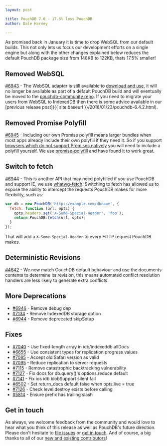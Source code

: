 ```yaml
---
layout: post

title: PouchDB 7.0 - 17.5% less PouchDB
author: Dale Harvey

---
```


As promised back in January it is time to drop WebSQL from our default builds. This not only lets us focus our development efforts on a single engine but along with the other changes explained below reduces the default PouchDB package size from 148KB to 122KB, thats 17.5% smaller!

## Removed WebSQL

[#6943](https://github.com/pouchdb/pouchdb/issues/6943) - The WebSQL adapter is still available to [download and use](https://github.com/pouchdb/pouchdb/releases/tag/7.0.0), it will no longer be available as part of a default PouchDB build and will eventually be moved to the [pouchdb-community repo](https://github.com/pouchdb-community). If you need to migrate your users from WebSQL to IndexedDB then there is some advice available in our [previous release post]({{ site.baseurl }}/2018/01/23/pouchdb-6.4.2.html).

## Removed Promise Polyfill

[#6945](https://github.com/pouchdb/pouchdb/issues/6945) - Including our own Promise polyfill means larger bundles when most apps already include their own polyfill if they need it. So if you support [browsers which do not support Promises natively](https://caniuse.com/#feat=promises) you will need to include a polyfill yourself. We use [promise-polyfill](https://www.npmjs.com/package/promise-polyfill) and have found it to work great.

## Switch to fetch

[#6944](https://github.com/pouchdb/pouchdb/issues/6944) - This is another API that may need polyfilled if you use PouchDB and support IE, we use [whatwg-fetch](https://www.npmjs.com/package/whatwg-fetch). Switching to fetch has allowed us to expose the ability to intercept the requests PouchDB makes for more flexibility, such as:

```js
var db = new PouchDB('http://example.com/dbname', {
  fetch: function (url, opts) {
    opts.headers.set('X-Some-Special-Header', 'foo');
    return PouchDB.fetch(url, opts);
  }
});
```

That will add a `X-Some-Special-Header` to every HTTP request PouchDB makes.

## Deterministic Revisions

[#4642](https://github.com/pouchdb/pouchdb/issues/4642) - We now match CouchDB default behaviour and use the documents contents to determine its revision, this means automated conflict resolution handlers are less likely to generate extra conflicts.

## More Deprecations

- [#6946](https://github.com/pouchdb/pouchdb/issues/6946) - Remove debug dep
- [#7134](https://github.com/pouchdb/pouchdb/issues/7134) - Remove IndexedDB storage option
- [#6944](https://github.com/pouchdb/pouchdb/issues/6944) - Remove deprecated skipSetup

## Fixes

- [#7040](https://github.com/pouchdb/pouchdb/issues/7040) - Use fixed-length array in idb/indexeddb allDocs
- [#6655](https://github.com/pouchdb/pouchdb/issues/6655) - Use consistent types for replication progress values
- [#7085](https://github.com/pouchdb/pouchdb/issues/7085) - Accept old Safari version as valid
- [#7095](https://github.com/pouchdb/pouchdb/issues/7095) - Reduce replication to server requests
- [#7115](https://github.com/pouchdb/pouchdb/issues/7115) - Remove catastrophic backtracking vulnerability
- [#7127](https://github.com/pouchdb/pouchdb/issues/7127) - Fix docs for db.query()'s options.reduce default
- [#7141](https://github.com/pouchdb/pouchdb/issues/7141) - Fix ios idb blobSupport silent fail
- [#6502](https://github.com/pouchdb/pouchdb/issues/6502) - Set return_docs default false when opts.live = true
- [#7126](https://github.com/pouchdb/pouchdb/issues/7126) - Check level.destroy exists before calling
- [#5814](https://github.com/pouchdb/pouchdb/issues/5814) - Ensure prefix has trailing slash

## Get in touch

As always, we welcome feedback from the community and would love to hear what you think of this release as well as PouchDB's future direction. Please don't hesitate to [file issues](https://github.com/pouchdb/pouchdb/issues) or [get in touch](https://github.com/pouchdb/pouchdb/blob/master/CONTRIBUTING.md#get-in-touch). And of course, a big thanks to all of our [new and existing contributors](https://github.com/pouchdb/pouchdb/graphs/contributors)!
